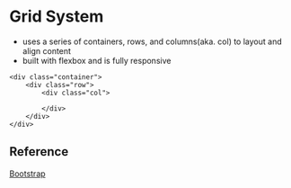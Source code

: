 # Grid System

- uses a series of containers, rows, and columns(aka. col) to layout and align content
- built with flexbox and is fully responsive

```
<div class="container">
    <div class="row">
        <div class="col">

        </div>
    </div>
</div>

```

## Reference

[Bootstrap](https://getbootstrap.com/docs/4.1/layout/grid/)
